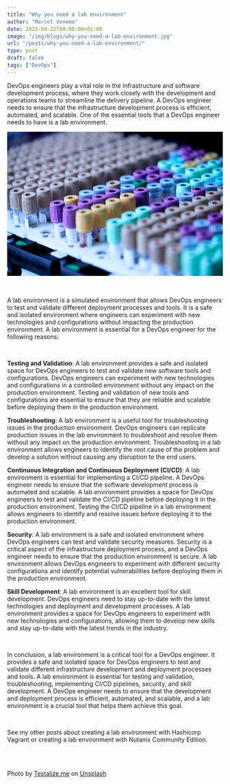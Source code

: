 ```yaml
---
title: "Why you need a lab environment"
author: "Marcel Venema" 
date: 2023-04-22T09:00:00+01:00
image: "/img/blogs/why-you-need-a-lab-environment.jpg"
url: "/posts/why-you-need-a-lab-environment/"
type: post
draft: false
tags: ["DevOps"]  
---
```



 DevOps engineers play a vital role in the infrastructure and software development process, where they work closely with the development and operations teams to streamline the delivery pipeline. A DevOps engineer needs to ensure that the infrastructure development process is efficient, automated, and scalable. One of the essential tools that a DevOps engineer needs to have is a lab environment.

<!--more-->

![image](testalize-me-0jE8ynV4mis-unsplash.jpg)

&nbsp;  

 A lab environment is a simulated environment that allows DevOps engineers to test and validate different deployment processes and tools. It is a safe and isolated environment where engineers can experiment with new technologies and configurations without impacting the production environment. A lab environment is essential for a DevOps engineer for the following reasons:

&nbsp;  

**Testing and Validation**: A lab environment provides a safe and isolated space for DevOps engineers to test and validate new software tools and configurations. DevOps engineers can experiment with new technologies and configurations in a controlled environment without any impact on the production environment. Testing and validation of new tools and configurations are essential to ensure that they are reliable and scalable before deploying them in the production environment.

**Troubleshooting**: A lab environment is a useful tool for troubleshooting issues in the production environment. DevOps engineers can replicate production issues in the lab environment to troubleshoot and resolve them without any impact on the production environment. Troubleshooting in a lab environment allows engineers to identify the root cause of the problem and develop a solution without causing any disruption to the end users.

**Continuous Integration and Continuous Deployment (CI/CD)**: A lab environment is essential for implementing a CI/CD pipeline. A DevOps engineer needs to ensure that the software development process is automated and scalable. A lab environment provides a space for DevOps engineers to test and validate the CI/CD pipeline before deploying it in the production environment. Testing the CI/CD pipeline in a lab environment allows engineers to identify and resolve issues before deploying it to the production environment.

**Security**: A lab environment is a safe and isolated environment where DevOps engineers can test and validate security measures. Security is a critical aspect of the infrastructure deployment process, and a DevOps engineer needs to ensure that the production environment is secure. A lab environment allows DevOps engineers to experiment with different security configurations and identify potential vulnerabilities before deploying them in the production environment.

**Skill Development**: A lab environment is an excellent tool for skill development. DevOps engineers need to stay up-to-date with the latest technologies and deployment and development processes. A lab environment provides a space for DevOps engineers to experiment with new technologies and configurations, allowing them to develop new skills and stay up-to-date with the latest trends in the industry.

&nbsp;  

In conclusion, a lab environment is a critical tool for a DevOps engineer. It provides a safe and isolated space for DevOps engineers to test and validate different infrastructure development and deployment processes and tools. A lab environment is essential for testing and validation, troubleshooting, implementing CI/CD pipelines, security, and skill development. A DevOps engineer needs to ensure that the development and deployment process is efficient, automated, and scalable, and a lab environment is a crucial tool that helps them achieve this goal.

&nbsp;  

See my other posts about creating a lab environment with Hashicorp Vagrant or creating a lab environment with Nutanix Community Edition.

&nbsp;  
&nbsp;  

Photo by <a href="https://unsplash.com/@testalizeme?utm_content=creditCopyText&utm_medium=referral&utm_source=unsplash">Testalize.me</a> on <a href="https://unsplash.com/photos/green-pink-and-purple-plastic-bottles-0jE8ynV4mis?utm_content=creditCopyText&utm_medium=referral&utm_source=unsplash">Unsplash</a>
